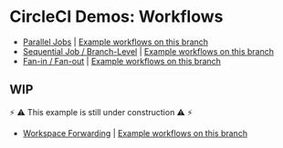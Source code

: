 # CircleCI Demos: Workflows

* [Parallel Jobs](https://github.com/CircleCI-Public/circleci-demo-workflows/tree/parallel-jobs) | [Example workflows on this branch](https://circleci.com/gh/CircleCI-Public/workflows/circleci-demo-workflows/tree/parallel-jobs)
* [Sequential Job / Branch-Level](https://github.com/CircleCI-Public/circleci-demo-workflows/tree/sequential-branch-filter) | [Example workflows on this branch](https://circleci.com/gh/CircleCI-Public/workflows/circleci-demo-workflows/tree/sequential-branch-filter)
* [Fan-in / Fan-out](https://github.com/CircleCI-Public/circleci-demo-workflows/tree/fan-in-fan-out) | [Example workflows on this branch](https://circleci.com/gh/CircleCI-Public/workflows/circleci-demo-workflows/tree/fan-in-fan-out)

## WIP

:zap: :warning: This example is still under construction :warning: :zap:

* [Workspace Forwarding](https://github.com/CircleCI-Public/circleci-demo-workflows/tree/workspace-forwarding) | [Example workflows on this branch](https://circleci.com/gh/CircleCI-Public/workflows/circleci-demo-workflows/tree/workspace-forwarding)


